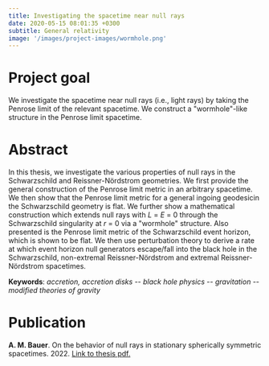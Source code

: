 ```yaml
---
title: Investigating the spacetime near null rays
date: 2020-05-15 08:01:35 +0300
subtitle: General relativity
image: '/images/project-images/wormhole.png'
---
```


# Project goal 
We investigate the spacetime near null rays (i.e., light rays) by taking the Penrose limit of the relevant spacetime. We construct a "wormhole"-like structure in the Penrose limit spacetime. 

# Abstract
In this thesis, we investigate the various properties of null rays in the Schwarzschild and Reissner-N&ouml;rdstrom geometries. We first provide the general construction of the Penrose limit metric in an arbitrary spacetime. We then show that the Penrose limit metric for a general ingoing geodesicin the Schwarzschild geometry is flat. We further show a mathematical construction which extends null rays with _L_ = _E_ = 0 through the Schwarzschild singularity at _r_ = 0 via a "wormhole" structure. Also presented is the Penrose limit metric of the Schwarzschild event horizon, which is shown to be flat. We then use perturbation theory to derive a rate at which event horizon null generators escape/fall into the black hole in the Schwarzschild, non-extremal Reissner-N&ouml;rdstrom and extremal Reissner-N&ouml;rdstrom spacetimes.

**Keywords**: _accretion, accretion disks_ -- _black hole physics_ -- _gravitation_ -- _modified theories of gravity_

# Publication
**A. M. Bauer**. On the behavior of null rays in stationary spherically symmetric spacetimes. 2022. [Link to thesis pdf.](https://repository.arizona.edu/handle/10150/650915)